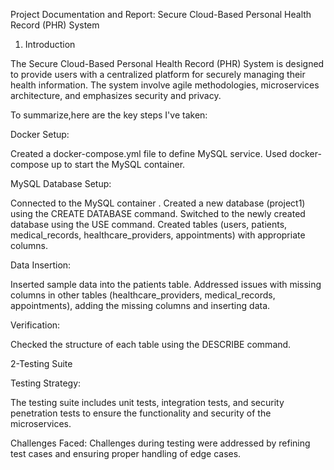 Project Documentation and Report: Secure Cloud-Based Personal Health Record (PHR) System

1. Introduction
   
The Secure Cloud-Based Personal Health Record (PHR) System is designed to provide users with a centralized platform for securely managing their health information. The system involve agile methodologies, microservices architecture, and emphasizes security and privacy.

To summarize,here are the key steps I've taken:

Docker Setup:

Created a docker-compose.yml file to define  MySQL service.
Used docker-compose up to start the MySQL container.

MySQL Database Setup:

Connected to the MySQL container .
Created a new database (project1) using the CREATE DATABASE command.
Switched to the newly created database using the USE command.
Created tables (users, patients, medical_records, healthcare_providers, appointments) with appropriate columns.

Data Insertion:

Inserted sample data into the patients table.
Addressed issues with missing columns in other tables (healthcare_providers, medical_records, appointments), adding the missing columns and inserting data.

Verification:

Checked the structure of each table using the DESCRIBE command.

2-Testing Suite

Testing Strategy:

The testing suite includes unit tests, integration tests, and security penetration tests to ensure the functionality and security of the microservices.

Challenges Faced:
Challenges during testing were addressed by refining test cases and ensuring proper handling of edge cases.


